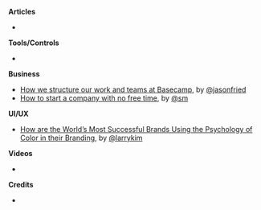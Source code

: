 
**Articles**

*


**Tools/Controls**

*

**Business**

* [How we structure our work and teams at Basecamp](https://m.signalvnoise.com/how-we-set-up-our-work-cbce3d3d9cae#.upmtxsu0o), by [@jasonfried](https://twitter.com/jasonfried)
* [How to start a company with no free time](https://medium.com/startup-grind/how-to-start-a-company-with-no-free-time-b70fbe7b918a#.v94d875ji), by [@sm](https://twitter.com/sm)

**UI/UX**

* [How are the World’s Most Successful Brands Using the Psychology of Color in their Branding](https://medium.com/the-mission/how-are-the-worlds-most-successful-brands-using-the-psychology-of-color-in-their-branding-ed9446c0bdf0#.3i9t2q3xs), by [@larrykim](https://twitter.com/larrykim)

**Videos**

*

**Credits**

*
